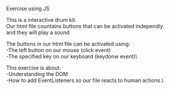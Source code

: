 Exercise using JS

This is a interactive drum kit.\
Our html file countains buttons that can be activated independly.\
and they will play a sound

The buttons in our html file can be activated using:\
-The left button on our mouse (click event)\
-The specified key on our keyboard (keydonw event)\


This exercise is about:\
-Understanding the DOM\
-How to add EventListeners so our file reacts to human actions.\

